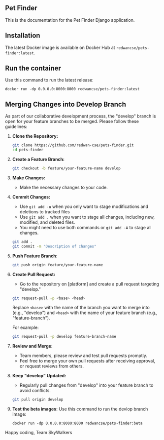 ## Pet Finder
This is the documentation for the Pet Finder Django application. 

## Installation
The latest Docker image is available on Docker Hub at `redwancse/pets-finder:latest`.

## Run the container
Use this command to run the latest release:
```shell
docker run -dp 0.0.0.0:8000:8000 redwancse/pets-finder:latest
```

## Merging Changes into Develop Branch
As part of our collaborative development process, the "develop" branch is open for your feature branches to be merged. Please follow these guidelines:

1. **Clone the Repository:**
   ```bash
   git clone https://github.com/redwan-cse/pets-finder.git
   cd pets-finder
   ```

2. **Create a Feature Branch:**
   ```bash
   git checkout -b feature/your-feature-name develop
   ```

3. **Make Changes:**
   - Make the necessary changes to your code.

4. **Commit Changes:**
   - Use `git add -u` when you only want to stage modifications and deletions to tracked files
   - Use `git add .` when you want to stage all changes, including new, modified, and deleted files.
   - You might need to use both commands or `git add -A` to stage all changes.
   ```bash
   git add .
   git commit -m "Description of changes"
   ```

5. **Push Feature Branch:**
   ```bash
   git push origin feature/your-feature-name
   ```

6. **Create Pull Request:**
   - Go to the repository on [platform] and create a pull request targeting "develop."
   ```bash
   git request-pull -p <base> <head>
   ```
   Replace `<base>` with the name of the branch you want to merge into (e.g., "develop") and `<head>` with the name of your feature branch (e.g., "feature-branch").

   For example:
   ```bash
   git request-pull -p develop feature-branch-name
   ```

7. **Review and Merge:**
   - Team members, please review and test pull requests promptly.
   - Feel free to merge your own pull requests after receiving approval, or request reviews from others.

8. **Keep "develop" Updated:**
   - Regularly pull changes from "develop" into your feature branch to avoid conflicts.

   ```bash
   git pull origin develop
   ```
9. **Test the beta images:**
   Use this command to run the devlop branch image:
   ```shell
   docker run -dp 0.0.0.0:8000:8000 redwancse/pets-finder:beta
   ```

Happy coding,
Team SkyWalkers